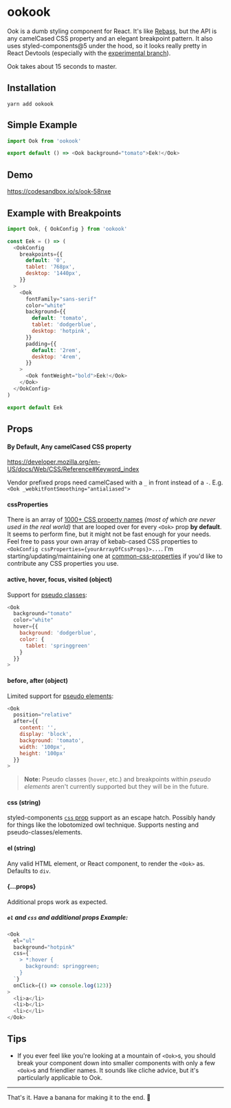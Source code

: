 # ookook

Ook is a dumb styling component for React. It's like [Rebass](https://rebassjs.org/), but the API is any camelCased CSS property and an elegant breakpoint pattern. It also uses styled-components@5 under the hood, so it looks really pretty in React Devtools (especially with the [experimental branch](https://react-devtools-experimental-chrome.now.sh/)).

Ook takes about 15 seconds to master.

## Installation

`yarn add ookook`

## Simple Example

```js
import Ook from 'ookook'

export default () => <Ook background="tomato">Eek!</Ook>
```

## Demo

https://codesandbox.io/s/ook-58nxe

## Example with Breakpoints

```js
import Ook, { OokConfig } from 'ookook'

const Eek = () => (
  <OokConfig
    breakpoints={{
      default: '0',
      tablet: '768px',
      desktop: '1440px',
    }}
  >
    <Ook
      fontFamily="sans-serif"
      color="white"
      background={{
        default: 'tomato',
        tablet: 'dodgerblue',
        desktop: 'hotpink',
      }}
      padding={{
        default: '2rem',
        desktop: '4rem',
      }}
    >
      <Ook fontWeight="bold">Eek!</Ook>
    </Ook>
  </OokConfig>
)

export default Eek
```

## Props

#### By Default, Any camelCased CSS property

https://developer.mozilla.org/en-US/docs/Web/CSS/Reference#Keyword_index

Vendor prefixed props need camelCased with a `_` in front instead of a `-`. E.g. `<Ook _webkitFontSmoothing="antialiased">`

#### cssProperties

There is an array of [1000+ CSS property names](https://www.npmjs.com/package/known-css-properties) _(most of which are never used in the real world)_ that are looped over for every `<Ook>` prop **by default**. It seems to perform fine, but it might not be fast enough for your needs. Feel free to pass your own array of kebab-cased CSS properties to `<OokConfig cssProperties={yourArrayOfCssProps}>...`. I'm starting/updating/maintaining one at [common-css-properties](https://github.com/corysimmons/common-css-properties) if you'd like to contribute any CSS properties you use.

#### active, hover, focus, visited (object)

Support for [pseudo classes](https://developer.mozilla.org/en-US/docs/Web/CSS/Pseudo-classes):

```js
<Ook
  background="tomato"
  color="white"
  hover={{
    background: 'dodgerblue',
    color: {
      tablet: 'springgreen'
    }
  }}
>
```

#### before, after (object)

Limited support for [pseudo elements](https://developer.mozilla.org/en-US/docs/Web/CSS/Pseudo-elements):

```js
<Ook
  position="relative"
  after={{
    content: '',
    display: 'block',
    background: 'tomato',
    width: '100px',
    height: '100px'
  }}
>
```

> **Note:** Pseudo classes (`hover`, etc.) and breakpoints within _pseudo elements_ aren't currently supported but they will be in the future.

#### css (string)

styled-components [`css` prop](https://medium.com/styled-components/announcing-native-support-for-the-css-prop-in-styled-components-245ca5252feb) support as an escape hatch. Possibly handy for things like the lobotomized owl technique. Supports nesting and pseudo-classes/elements.

#### el (string)

Any valid HTML element, or React component, to render the `<Ook>` as. Defaults to `div`.

#### {...props}

Additional props work as expected.

##### `el` and `css` and additional props Example:

```js
<Ook
  el="ul"
  background="hotpink"
  css={`
    > *:hover {
      background: springgreen;
    }
  `}
  onClick={() => console.log(123)}
>
  <li>a</li>
  <li>b</li>
  <li>c</li>
</Ook>
```

## Tips

- If you ever feel like you're looking at a mountain of `<Ook>`s, you should break your component down into smaller components with only a few `<Ook>`s and friendlier names. It sounds like cliche advice, but it's particularly applicable to Ook.

---

That's it. Have a banana for making it to the end. 🍌
